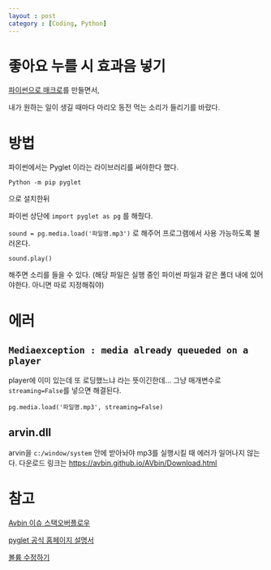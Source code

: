 ```yaml
---
layout : post
category : [Coding, Python]
---
```


# 좋아요 누를 시 효과음 넣기

[파이썬으로 매크로](https://github.com/ollagada/instagram-auto-liker)를 만들면서,

내가 원하는 일이 생길 때마다
마리오 동전 먹는 소리가 들리기를 바랐다.

# 방법

파이썬에서는 Pyglet 이라는 라이브러리를 써야한다 했다.

`Python -m pip pyglet`

으로 설치한뒤

파이썬 상단에 `import pyglet as pg` 를 해줬다.


`sound = pg.media.load('파일명.mp3')` 로 해주어 프로그램에서 사용 가능하도록 불러온다.

`sound.play()`

해주면 소리를 들을 수 있다. (해당 파일은 실행 중인 파이썬 파일과 같은 폴더 내에 있어야한다. 아니면 따로 지정해줘야)


# 에러

## `Mediaexception : media already queueded on a player` 

player에 이미 있는데 또 로딩했느냐 라는 뜻이긴한데... 그냥 
매개변수로 `streaming=False`를 넣으면 해결된다.

`pg.media.load('파일명.mp3', streaming=False)`

## arvin.dll

arvin을 `c:/window/system` 안에 받아놔야 mp3를 실행시킬 때 에러가 일어나지 않는다.
다운로드 링크는 https://avbin.github.io/AVbin/Download.html


# 참고

[Avbin 이슈 스택오버플로우](https://stackoverflow.com/questions/10302873/python-pyglet-avbin-how-to-install-avbin)

[pyglet 공식 홈페이지 설명서](https://pyglet.readthedocs.io/en/pyglet-1.3-maintenance/programming_guide/media.html)

[볼륨 수정하기](https://python-forum.io/Thread-How-to-change-the-sound-volume-with-python)